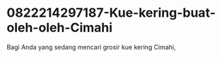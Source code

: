 # 0822214297187-Kue-kering-buat-oleh-oleh-Cimahi
Bagi Anda yang sedang mencari grosir kue kering Cimahi,
